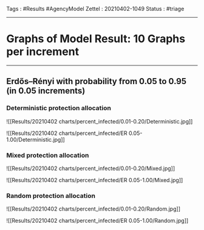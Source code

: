 Tags :    #Results #AgencyModel 
Zettel :  20210402-1049
Status : #triage 

-----

# Graphs of Model Result: 10 Graphs per increment

-----

## Erdős–Rényi with probability from 0.05 to 0.95 (in 0.05 increments)

### Deterministic protection allocation

![[Results/20210402 charts/percent_infected/0.01-0.20/Deterministic.jpg]]

![[Results/20210402 charts/percent_infected/ER 0.05-1.00/Deterministic.jpg]]


### Mixed protection allocation

![[Results/20210402 charts/percent_infected/0.01-0.20/Mixed.jpg]]

![[Results/20210402 charts/percent_infected/ER 0.05-1.00/Mixed.jpg]]


### Random protection allocation

![[Results/20210402 charts/percent_infected/0.01-0.20/Random.jpg]]

![[Results/20210402 charts/percent_infected/ER 0.05-1.00/Random.jpg]]